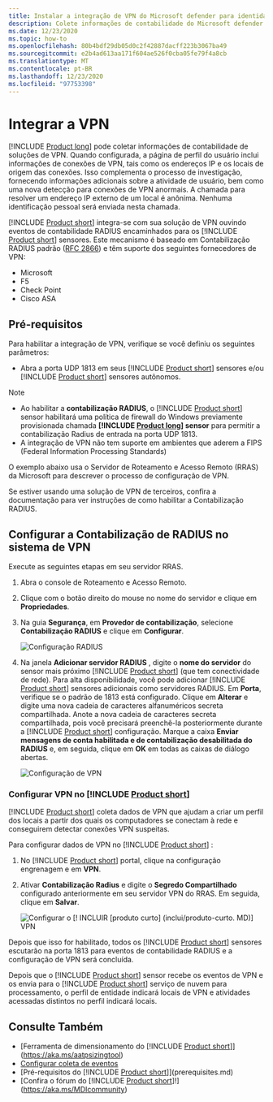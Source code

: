 ```yaml
---
title: Instalar a integração de VPN do Microsoft defender para identidade
description: Colete informações de contabilidade do Microsoft defender para identidade integrando uma VPN.
ms.date: 12/23/2020
ms.topic: how-to
ms.openlocfilehash: 80b4bdf29db05d0c2f42887dacff223b3067ba49
ms.sourcegitcommit: e2b4ad613aa171f604ae526f0cba05fe79f4a8cb
ms.translationtype: MT
ms.contentlocale: pt-BR
ms.lasthandoff: 12/23/2020
ms.locfileid: "97753398"
---
```

# <a name="integrate-vpn"></a>Integrar a VPN

[!INCLUDE [Product long](includes/product-long.md)] pode coletar informações de contabilidade de soluções de VPN. Quando configurada, a página de perfil do usuário inclui informações de conexões de VPN, tais como os endereços IP e os locais de origem das conexões. Isso complementa o processo de investigação, fornecendo informações adicionais sobre a atividade de usuário, bem como uma nova detecção para conexões de VPN anormais. A chamada para resolver um endereço IP externo de um local é anônima. Nenhuma identificação pessoal será enviada nesta chamada.

[!INCLUDE [Product short](includes/product-short.md)] integra-se com sua solução de VPN ouvindo eventos de contabilidade RADIUS encaminhados para os [!INCLUDE [Product short](includes/product-short.md)] sensores. Este mecanismo é baseado em Contabilização RADIUS padrão ([RFC 2866](https://tools.ietf.org/html/rfc2866)) e têm suporte dos seguintes fornecedores de VPN:

- Microsoft
- F5
- Check Point
- Cisco ASA

## <a name="prerequisites"></a>Pré-requisitos

Para habilitar a integração de VPN, verifique se você definiu os seguintes parâmetros:

- Abra a porta UDP 1813 em seus [!INCLUDE [Product short](includes/product-short.md)] sensores e/ou [!INCLUDE [Product short](includes/product-short.md)] sensores autônomos.

> [!NOTE]
>
> - Ao habilitar a **contabilização RADIUS**, o [!INCLUDE [Product short](includes/product-short.md)] sensor habilitará uma política de firewall do Windows previamente provisionada chamada **[!INCLUDE [Product long](includes/product-long.md)] sensor** para permitir a contabilização Radius de entrada na porta UDP 1813.
> - A integração de VPN não tem suporte em ambientes que aderem a FIPS (Federal Information Processing Standards)

O exemplo abaixo usa o Servidor de Roteamento e Acesso Remoto (RRAS) da Microsoft para descrever o processo de configuração de VPN.

Se estiver usando uma solução de VPN de terceiros, confira a documentação para ver instruções de como habilitar a Contabilização RADIUS.

## <a name="configure-radius-accounting-on-the-vpn-system"></a>Configurar a Contabilização de RADIUS no sistema de VPN

Execute as seguintes etapas em seu servidor RRAS.

1. Abra o console de Roteamento e Acesso Remoto.
1. Clique com o botão direito do mouse no nome do servidor e clique em **Propriedades**.
1. Na guia **Segurança**, em **Provedor de contabilização**, selecione **Contabilização RADIUS** e clique em **Configurar**.

    ![Configuração RADIUS](media/radius-setup.png)

1. Na janela **Adicionar servidor RADIUS** , digite o **nome do servidor** do sensor mais próximo [!INCLUDE [Product short](includes/product-short.md)] (que tem conectividade de rede). Para alta disponibilidade, você pode adicionar [!INCLUDE [Product short](includes/product-short.md)] sensores adicionais como servidores RADIUS. Em **Porta**, verifique se o padrão de 1813 está configurado. Clique em **Alterar** e digite uma nova cadeia de caracteres alfanuméricos secreta compartilhada. Anote a nova cadeia de caracteres secreta compartilhada, pois você precisará preenchê-la posteriormente durante a [!INCLUDE [Product short](includes/product-short.md)] configuração. Marque a caixa **Enviar mensagens de conta habilitada e de contabilização desabilitada do RADIUS** e, em seguida, clique em **OK** em todas as caixas de diálogo abertas.

    ![Configuração de VPN](media/vpn-set-accounting.png)

### <a name="configure-vpn-in-product-short"></a>Configurar VPN no [!INCLUDE [Product short](includes/product-short.md)]

[!INCLUDE [Product short](includes/product-short.md)] coleta dados de VPN que ajudam a criar um perfil dos locais a partir dos quais os computadores se conectam à rede e conseguirem detectar conexões VPN suspeitas.

Para configurar dados de VPN no [!INCLUDE [Product short](includes/product-short.md)] :

1. No [!INCLUDE [Product short](includes/product-short.md)] portal, clique na configuração engrenagem e em **VPN**.
1. Ativar **Contabilização Radius** e digite o **Segredo Compartilhado** configurado anteriormente em seu servidor VPN do RRAS. Em seguida, clique em **Salvar**.

    ![Configurar o [! INCLUIR [produto curto] (inclui/produto-curto. MD)] VPN](media/vpn-radius.png)

Depois que isso for habilitado, todos os [!INCLUDE [Product short](includes/product-short.md)] sensores escutarão na porta 1813 para eventos de contabilidade RADIUS e a configuração de VPN será concluída.

 Depois que o [!INCLUDE [Product short](includes/product-short.md)] sensor recebe os eventos de VPN e os envia para o [!INCLUDE [Product short](includes/product-short.md)] serviço de nuvem para processamento, o perfil de entidade indicará locais de VPN e atividades acessadas distintos no perfil indicará locais.

## <a name="see-also"></a>Consulte Também

- [Ferramenta de dimensionamento do [!INCLUDE [Product short](includes/product-short.md)]](https://aka.ms/aatpsizingtool)
- [Configurar coleta de eventos](configure-event-collection.md)
- [Pré-requisitos do [!INCLUDE [Product short](includes/product-short.md)]](prerequisites.md)
- [Confira o fórum do [!INCLUDE [Product short](includes/product-short.md)]!](https://aka.ms/MDIcommunity)

